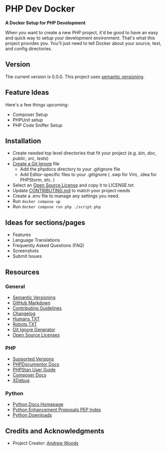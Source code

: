 
# PHP Dev Docker

__A Docker Setup for PHP Development__

When you want to create a new PHP project, it'd be good to have an easy and
quick way to setup your development environment. That's what this project
provides you. You'll just need to tell Docker about your source, test, and
config directories.



## Version

The current version is 0.0.0. This project uses [semantic versioning](http://semver.org).


## Feature Ideas

Here's a few things upcoming:

* Composer Setup
* PHPUnit setup
* PHP Code Sniffer Setup


## Installation

* Create needed top level directories that fit your project (e.g. _bin_, _doc_, _public_, _src_, _tests_)
* [Create a Git Ignore](https://www.gitignore.io/) file
    - Add the phpdocs directory to your .gitignore file
    - Add Editor-specific files to your .gitignore ( .swp for Vim, .idea for PHPStorm, etc. )
* Select an [Open Source License](http://opensource.org/licenses) and copy it to LICENSE.txt
* Update [CONTRIBUTING.md](docs/CONTRIBUTING.md) to match your project needs
* Create a .env file to manage any settings you need.
* Run `docker compose up`
* Run `docker compose run php ./script.php`


## Ideas for sections/pages

* Features
* Language Translations
* Frequently Asked Questions (FAQ)
* Screenshots
* Submit Issues

## Resources

### General

* [Semantic Versioning](http://semver.org)
* [GitHub Markdown](https://help.github.com/categories/writing-on-github/)
* [Contributing Guidelines](https://help.github.com/articles/setting-guidelines-for-repository-contributors/)
* [Changelog](docs/CHANGELOG.md)
* [Humans TXT](http://humanstxt.org/) 
* [Robots TXT](http://www.robotstxt.org/) 
* [Git Ignore Generator](https://www.gitignore.io/)
* [Open Source Licenses](http://opensource.org/licenses/GPL-3.0)

### PHP

* [Supported Versions](https://www.php.net/supported-versions.php)
* [PHPDocumentor Docs](https://docs.phpdoc.org/)
* [PHPStan User Guide](https://phpstan.org/user-guide/getting-started)
* [Composer Docs](https://getcomposer.org/doc/)
* [XDebug](https://xdebug.org/)

### Python

* [Python Docs Homepage](https://www.python.org/doc/)
* [Python Enhancement Proposals PEP Index](https://peps.python.org/#topics)
* [Python Downloads](https://www.python.org/downloads/)


## Credits and Acknowledgments

* Project Creator: [Andrew Woods](https://andrewwoods.net)

